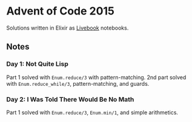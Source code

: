 # Advent of Code 2015

Solutions written in Elixir as [Livebook](https://livebook.dev/) notebooks.

## Notes

### Day 1: Not Quite Lisp

Part 1 solved with `Enum.reduce/3` with pattern-matching. 2nd part solved with `Enum.reduce_while/3`, pattern-matching, and guards.

### Day 2: I Was Told There Would Be No Math

Part 1 solved with `Enum.reduce/3`, `Enum.min/1`, and simple arithmetics.
